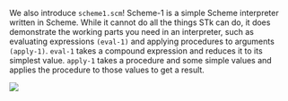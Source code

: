 We also introduce `scheme1.scm`! Scheme-1 is a simple Scheme interpreter
written in Scheme. While it cannot do all the things STk can do, it does
demonstrate the working parts you need in an interpreter, such as evaluating
expressions `(eval-1)` and applying procedures to arguments `(apply-1)`.
`eval-1` takes a compound expression and reduces it to its simplest value.
`apply-1` takes a procedure and some simple values and applies the procedure
to those values to get a result.

![](http://inst.eecs.berkeley.edu/~cs61AS/sp13/lab/eval-apply.gif)

